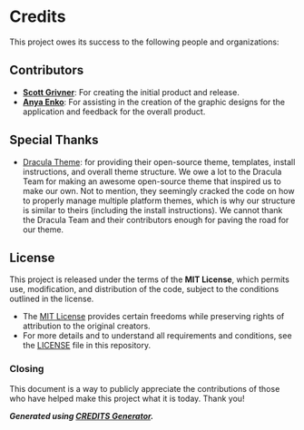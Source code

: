 # Credits

This project owes its success to the following people and organizations:

## Contributors

- **[Scott Grivner](https://github.com/scottgriv)**: For creating the initial product and release.
- **[Anya Enko](https://github.com/AnyaEnko)**: For assisting in the creation of the graphic designs for the application and feedback for the overall product.

## Special Thanks

- [Dracula Theme](https://draculatheme.com/): for providing their open-source theme, templates, install instructions, and overall theme structure. We owe a lot to the Dracula Team for making an awesome open-source theme that inspired us to make our own. Not to mention, they seemingly cracked the code on how to properly manage multiple platform themes, which is why our structure is similar to theirs (including the install instructions). We cannot thank the Dracula Team and their contributors enough for paving the road for our theme.

## License

This project is released under the terms of the **MIT License**, which permits use, modification, and distribution of the code, subject to the conditions outlined in the license.

- The [MIT License](https://choosealicense.com/licenses/mit/) provides certain freedoms while preserving rights of attribution to the original creators.
- For more details and to understand all requirements and conditions, see the [LICENSE](../LICENSE) file in this repository.

### Closing

This document is a way to publicly appreciate the contributions of those who have helped make this project what it is today. Thank you!

**_Generated using [CREDITS Generator](https://scottgriv.github.io/CREDITS-Generator/)._**
